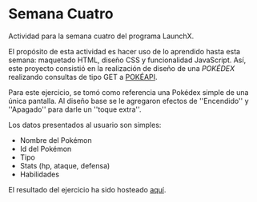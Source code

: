 # Semana Cuatro

Actividad para la semana cuatro del programa LaunchX.

El propósito de esta actividad es hacer uso de lo aprendido hasta esta semana: maquetado HTML, diseño CSS y funcionalidad JavaScript. Así, este proyecto consistió en la realización de diseño de una *POKÉDEX* realizando consultas de tipo GET a [POKÉAPI](https://pokeapi.co/).

Para este ejercicio, se tomó como referencia una Pokédex simple de una única pantalla. Al diseño base se le agregaron efectos de ''Encendido'' y ''Apagado'' para darle un ''toque extra''.

Los datos presentados al usuario son simples:

* Nombre del Pokémon
* Id del Pokémon
* Tipo
* Stats (hp, ataque, defensa)
* Habilidades

El resultado del ejercicio ha sido hosteado [aquí](https://ivanabadjc.github.io/FrontEndPracticas/).
